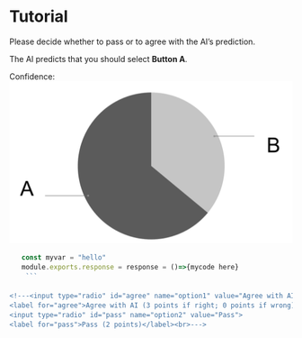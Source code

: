 # Tutorial

Please decide whether to pass or to agree with the AI’s prediction.

The AI predicts that you should select **Button A**. 

Confidence:
![pie chart confidence display](https://github.com/marissaradensky/buttons/blob/main/tutorial.png?raw=true)


```js
   const myvar = "hello"
   module.exports.response = response = ()=>{mycode here}
    ```
    
<!---<input type="radio" id="agree" name="option1" value="Agree with AI">
<label for="agree">Agree with AI (3 points if right; 0 points if wrong)</label><br>
<input type="radio" id="pass" name="option2" value="Pass">
<label for="pass">Pass (2 points)</label><br>--->
